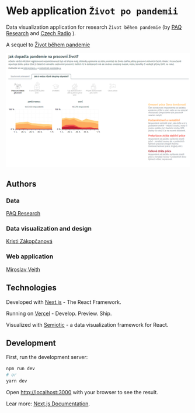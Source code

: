 # Web application `Život po pandemii`

Data visualization application for research `Život během pandemie` (by [PAQ Research](https://www.paqresearch.cz/) and [Czech Radio](https://data.irozhlas.cz/) ).

A sequel to [Život během pandemie](https://zivotbehempandemie.cz/)

![main](public/destabilizace.png)

## Authors

### Data

[PAQ Research](https://www.paqresearch.cz/)

### Data visualization and design

[Kristi Zákopčanová](https://github.com/kikinna)

### Web application

[Miroslav Veith](https://github.com/mveith/)

## Technologies

Developed with [Next.js](https://nextjs.org/) - The React Framework.

Running on [Vercel](https://vercel.com) - Develop. Preview. Ship.

Visualized with [Semiotic](https://semiotic.nteract.io/) - a data visualization framework for React.

## Development

First, run the development server:

```bash
npm run dev
# or
yarn dev
```

Open [http://localhost:3000](http://localhost:3000) with your browser to see the result.

Lear more: [Next.js Documentation](https://nextjs.org/docs).
